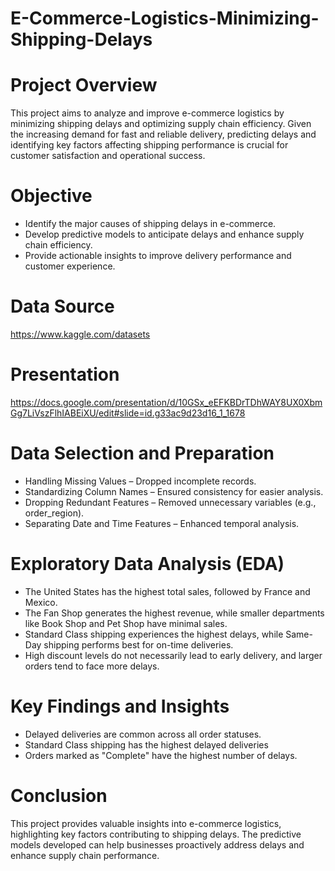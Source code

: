 # E-Commerce-Logistics-Minimizing-Shipping-Delays
# Project Overview 
This project aims to analyze and improve e-commerce logistics by minimizing shipping delays and optimizing supply chain efficiency. Given the increasing demand for fast and reliable delivery, predicting delays and identifying key factors affecting shipping performance is crucial for customer satisfaction and operational success.

# Objective 
- Identify the major causes of shipping delays in e-commerce.
- Develop predictive models to anticipate delays and enhance supply chain efficiency.
- Provide actionable insights to improve delivery performance and customer experience.

# Data Source 
https://www.kaggle.com/datasets


# Presentation
https://docs.google.com/presentation/d/10GSx_eEFKBDrTDhWAY8UX0XbmGg7LiVszFlhIABEiXU/edit#slide=id.g33ac9d23d16_1_1678

# Data Selection and Preparation 
- Handling Missing Values – Dropped incomplete records.
- Standardizing Column Names – Ensured consistency for easier analysis.
- Dropping Redundant Features – Removed unnecessary variables (e.g., order_region).
- Separating Date and Time Features – Enhanced temporal analysis.

# Exploratory Data Analysis (EDA) 
- The United States has the highest total sales, followed by France and Mexico.
- The Fan Shop generates the highest revenue, while smaller departments like Book Shop and Pet Shop have minimal sales.
- Standard Class shipping experiences the highest delays, while Same-Day shipping performs best for on-time deliveries.
- High discount levels do not necessarily lead to early delivery, and larger orders tend to face more delays.

# Key Findings and Insights 
- Delayed deliveries are common across all order statuses.
- Standard Class shipping has the highest delayed deliveries
- Orders marked as "Complete" have the highest number of delays.


# Conclusion 
This project provides valuable insights into e-commerce logistics, highlighting key factors contributing to shipping delays. The predictive models developed can help businesses proactively address delays and enhance supply chain performance.
